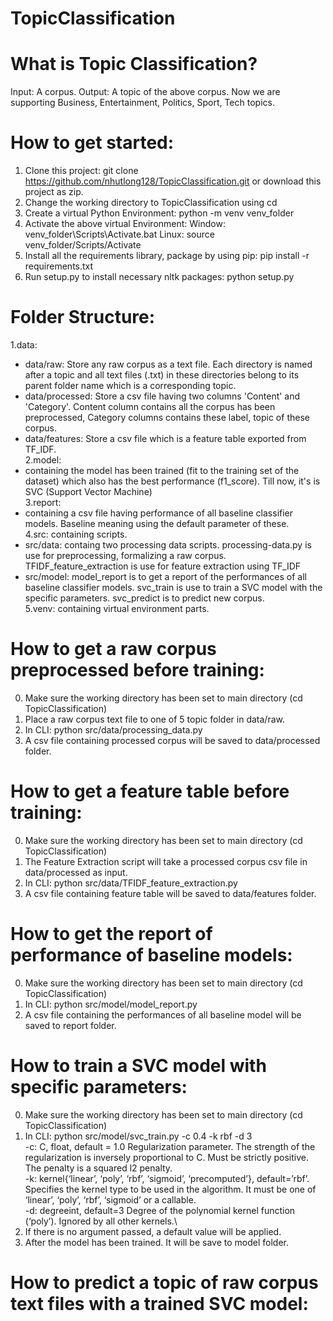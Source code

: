 # TopicClassification
# What is Topic Classification?
Input: A corpus.
Output: A topic of the above corpus. Now we are supporting Business, Entertainment, Politics, Sport, Tech topics.

# How to get started:
1. Clone this project: 
git clone https://github.com/nhutlong128/TopicClassification.git
or download this project as zip.
2. Change the working directory to TopicClassification using cd 
3. Create a virtual Python Environment: python -m venv venv_folder
4. Activate the above virtual Environment:
Window: venv_folder\Scripts\Activate.bat
Linux: source venv_folder/Scripts/Activate
5. Install all the requirements library, package by using pip: pip install -r requirements.txt
6. Run setup.py to install necessary nltk packages: python setup.py

# Folder Structure:
1.data:
 - data/raw: Store any raw corpus as a text file. Each directory is named after a topic and all text files (.txt) in these directories belong to its parent folder name which is a corresponding topic.
 - data/processed: Store a csv file having two columns 'Content' and 'Category'. Content column contains all the corpus has been preprocessed, Category columns contains these label, topic of these corpus.
 - data/features: Store a csv file which is a feature table exported from TF_IDF.\
2.model:
- containing the model has been trained (fit to the training set of the dataset) which also has the best performance (f1_score). Till now, it's is SVC (Support Vector Machine)\
3.report:
- containing a csv file having performance of all baseline classifier models. Baseline meaning using the default parameter of these.\
4.src: 
containing scripts.
- src/data: containg two processing data scripts. processing-data.py is use for preprocessing, formalizing a raw corpus. TFIDF_feature_extraction is use for feature extraction using TF_IDF
- src/model: model_report is to get a report of the performances of all baseline classifier models. svc_train is use to train a SVC model with the specific parameters. svc_predict is to predict new corpus.\
5.venv: 
containing virtual environment parts.
# How to get a raw corpus preprocessed before training:
0. Make sure the working directory has been set to main directory (cd TopicClassification)
1. Place a raw corpus text file to one of 5 topic folder in data/raw.
2. In CLI: python src/data/processing_data.py
3. A csv file containing processed corpus will be saved to data/processed folder.
# How to get a feature table before training:
0. Make sure the working directory has been set to main directory (cd TopicClassification)
1. The Feature Extraction script will take a processed corpus csv file in data/processed as input.
2. In CLI: python src/data/TFIDF_feature_extraction.py
3. A csv file containing feature table will be saved to data/features folder.
# How to get the report of performance of baseline models:
0. Make sure the working directory has been set to main directory (cd TopicClassification)
1. In CLI: python src/model/model_report.py
2. A csv file containing the performances of all baseline model will be saved to report folder.
# How to train a SVC model with specific parameters:
0. Make sure the working directory has been set to main directory (cd TopicClassification)
1. In CLI: python src/model/svc_train.py -c 0.4 -k rbf -d 3\
-c: C, float, default = 1.0 Regularization parameter. The strength of the regularization is inversely proportional to C. Must be strictly positive. The penalty is a squared l2 penalty.\
-k: kernel{‘linear’, ‘poly’, ‘rbf’, ‘sigmoid’, ‘precomputed’}, default=’rbf’. Specifies the kernel type to be used in the algorithm. It must be one of ‘linear’, ‘poly’, ‘rbf’, ‘sigmoid’ or a callable.\
-d: degreeint, default=3 Degree of the polynomial kernel function (‘poly’). Ignored by all other kernels.\
2. If there is no argument passed, a default value will be applied.
3. After the model has been trained. It will be save to model folder.
# How to predict a topic of raw corpus text files with a trained SVC model:
